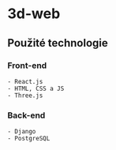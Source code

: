 # 3d-web

## Použité technologie
### Front-end
    - React.js
    - HTML, CSS a JS
    - Three.js
### Back-end
    - Django
    - PostgreSQL
